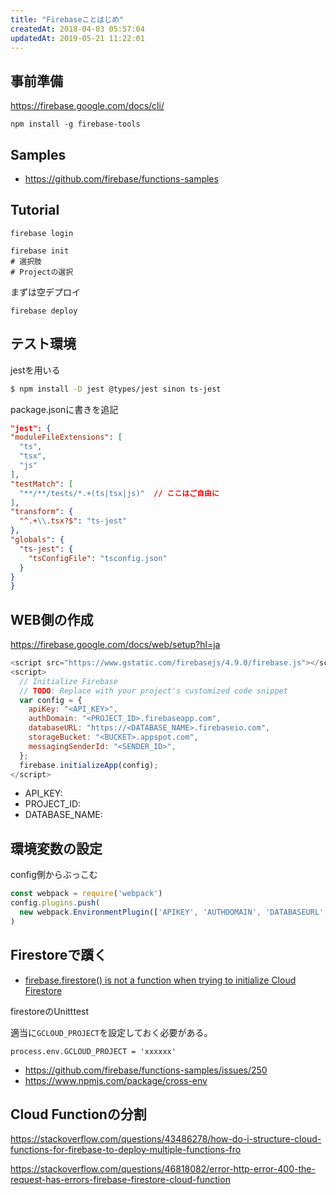 ```yaml
---
title: "Firebaseことはじめ"
createdAt: 2018-04-03 05:57:04
updatedAt: 2019-05-21 11:22:01
---
```


## 事前準備

<https://firebase.google.com/docs/cli/>

```
npm install -g firebase-tools
```

## Samples

- <https://github.com/firebase/functions-samples>


## Tutorial

```
firebase login
```

```
firebase init
# 選択肢
# Projectの選択
```

まずは空デプロイ

```
firebase deploy
```

## テスト環境

jestを用いる

```bash
$ npm install -D jest @types/jest sinon ts-jest
```

package.jsonに書きを追記

```json
"jest": {
"moduleFileExtensions": [
  "ts",
  "tsx",
  "js"
],
"testMatch": [
  "**/**/tests/*.+(ts|tsx|js)"  // ここはご自由に
],
"transform": {
  "^.+\\.tsx?$": "ts-jest"
},
"globals": {
  "ts-jest": {
    "tsConfigFile": "tsconfig.json"
  }
}
}
```

## WEB側の作成

https://firebase.google.com/docs/web/setup?hl=ja

```javascript
<script src="https://www.gstatic.com/firebasejs/4.9.0/firebase.js"></script>
<script>
  // Initialize Firebase
  // TODO: Replace with your project's customized code snippet
  var config = {
    apiKey: "<API_KEY>",
    authDomain: "<PROJECT_ID>.firebaseapp.com",
    databaseURL: "https://<DATABASE_NAME>.firebaseio.com",
    storageBucket: "<BUCKET>.appspot.com",
    messagingSenderId: "<SENDER_ID>",
  };
  firebase.initializeApp(config);
</script>
```

- API_KEY: 
- PROJECT_ID: 
- DATABASE_NAME:


## 環境変数の設定

config側からぶっこむ

```js
const webpack = require('webpack')
config.plugins.push(
  new webpack.EnvironmentPlugin(['APIKEY', 'AUTHDOMAIN', 'DATABASEURL', 'PROJECTID', 'STORAGEBUCKET', 'MESSAGINGSENDERID'])
)
```

## Firestoreで躓く

- [firebase.firestore() is not a function when trying to initialize Cloud Firestore](https://stackoverflow.com/questions/46636255/firebase-firestore-is-not-a-function-when-trying-to-initialize-cloud-firestore)

firestoreのUnitttest

適当に`GCLOUD_PROJECT`を設定しておく必要がある。

```
process.env.GCLOUD_PROJECT = 'xxxxxx'
```

- <https://github.com/firebase/functions-samples/issues/250>
- <https://www.npmjs.com/package/cross-env>


## Cloud Functionの分割


<https://stackoverflow.com/questions/43486278/how-do-i-structure-cloud-functions-for-firebase-to-deploy-multiple-functions-fro>


<https://stackoverflow.com/questions/46818082/error-http-error-400-the-request-has-errors-firebase-firestore-cloud-function>

